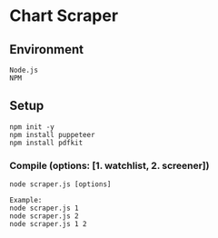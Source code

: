 # Chart Scraper

## Environment
```
Node.js
NPM
```

## Setup
```
npm init -y
npm install puppeteer
npm install pdfkit
```

### Compile (options: [1. watchlist, 2. screener])
```
node scraper.js [options]

Example:
node scraper.js 1
node scraper.js 2
node scraper.js 1 2
```
